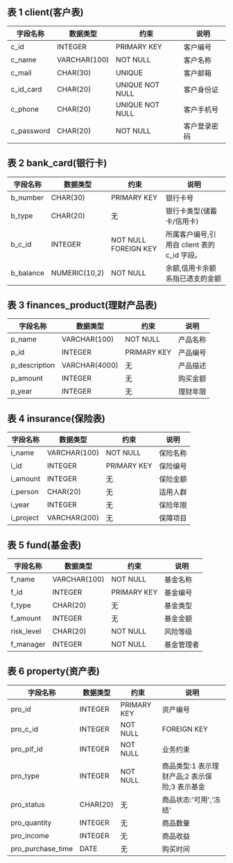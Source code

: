 ## 表 1 client(客户表)

| 字段名称   | 数据类型     | 约束            | 说明         |
| ---------- | ------------ | --------------- | ------------ |
| c_id       | INTEGER      | PRIMARY KEY     | 客户编号     |
| c_name     | VARCHAR(100) | NOT NULL        | 客户名称     |
| c_mail     | CHAR(30)     | UNIQUE          | 客户邮箱     |
| c_id_card  | CHAR(20)     | UNIQUE NOT NULL | 客户身份证   |
| c_phone    | CHAR(20)     | UNIQUE NOT NULL | 客户手机号   |
| c_password | CHAR(20)     | NOT NULL        | 客户登录密码 |

## 表 2 bank_card(银行卡)

| 字段名称  | 数据类型      | 约束                 | 说明                                        |
| --------- | ------------- | -------------------- | ------------------------------------------- |
| b_number  | CHAR(30)      | PRIMARY KEY          | 银行卡号                                    |
| b_type    | CHAR(20)      | 无                   | 银行卡类型(储蓄卡/信用卡)                   |
| b_c_id    | INTEGER       | NOT NULL FOREIGN KEY | 所属客户编号,引用自 client 表的 c_id 字段。 |
| b_balance | NUMERIC(10,2) | NOT NULL             | 余额,信用卡余额系指已透支的金额             |

## 表 3 finances_product(理财产品表)

| 字段名称      | 数据类型      | 约束        | 说明     |
| ------------- | ------------- | ----------- | -------- |
| p_name        | VARCHAR(100)  | NOT NULL    | 产品名称 |
| p_id          | INTEGER       | PRIMARY KEY | 产品编号 |
| p_description | VARCHAR(4000) | 无          | 产品描述 |
| p_amount      | INTEGER       | 无          | 购买金额 |
| p_year        | INTEGER       | 无          | 理财年限 |

## 表 4 insurance(保险表)

| 字段名称  | 数据类型     | 约束        | 说明     |
| --------- | ------------ | ----------- | -------- |
| i_name    | VARCHAR(100) | NOT NULL    | 保险名称 |
| i_id      | INTEGER      | PRIMARY KEY | 保险编号 |
| i_amount  | INTEGER      | 无          | 保险金额 |
| i_person  | CHAR(20)     | 无          | 适用人群 |
| i_year    | INTEGER      | 无          | 保险年限 |
| i_project | VARCHAR(200) | 无          | 保障项目 |

## 表 5 fund(基金表)

| 字段名称   | 数据类型     | 约束        | 说明       |
| ---------- | ------------ | ----------- | ---------- |
| f_name     | VARCHAR(100) | NOT NULL    | 基金名称   |
| f_id       | INTEGER      | PRIMARY KEY | 基金编号   |
| f_type     | CHAR(20)     | 无          | 基金类型   |
| f_amount   | INTEGER      | 无          | 基金金额   |
| risk_level | CHAR(20)     | NOT NULL    | 风险等级   |
| f_manager  | INTEGER      | NOT NULL    | 基金管理者 |

## 表 6 property(资产表)

| 字段名称          | 数据类型 | 约束        | 说明                                          |
| ----------------- | -------- | ----------- | --------------------------------------------- |
| pro_id            | INTEGER  | PRIMARY KEY | 资产编号                                      |
| pro_c_id          | INTEGER  | NOT NULL    | FOREIGN KEY                                   |
| pro_pif_id        | INTEGER  | NOT NULL    | 业务约束                                      |
| pro_type          | INTEGER  | NOT NULL    | 商品类型:1 表示理财产品;2 表示保险;3 表示基金 |
| pro_status        | CHAR(20) | 无          | 商品状态:'可用','冻结'                        |
| pro_quantity      | INTEGER  | 无          | 商品数量                                      |
| pro_income        | INTEGER  | 无          | 商品收益                                      |
| pro_purchase_time | DATE     | 无          | 购买时间                                      |
